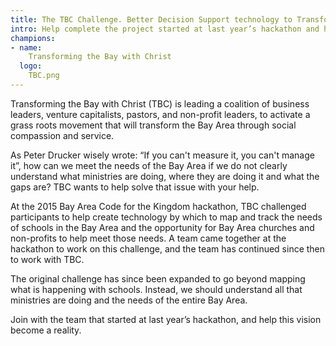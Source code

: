 ```yaml
---
title: The TBC Challenge. Better Decision Support technology to Transform the Bay Area With Christ
intro: Help complete the project started at last year’s hackathon and help TBC measure, track, and show growth of the countless churches and faith organizations impacting the Bay Area.
champions:
- name:
    Transforming the Bay with Christ
  logo:
    TBC.png
---
```


Transforming the Bay with Christ (TBC) is leading a coalition of business leaders, venture capitalists, pastors, and non-profit leaders, to activate a grass roots movement that will transform the Bay Area through social compassion and service. 

As Peter Drucker wisely wrote: “If you can't measure it, you can't manage it”, how can we meet the needs of the Bay Area if we do not clearly understand what ministries are doing, where they are doing it and what the gaps are? TBC wants to help solve that issue with your help.

At the 2015 Bay Area Code for the Kingdom hackathon, TBC challenged participants to help create technology by which to map and track the needs of schools in the Bay Area and the opportunity for Bay Area churches and non-profits to help meet those needs.  A team came together at the hackathon to work on this challenge, and the team has continued since then to work with TBC.

The original challenge has since been expanded to go beyond mapping what is happening with schools. Instead, we should  understand all that ministries are doing and the needs of the entire Bay Area.

Join with the team that started at last year’s hackathon, and help this vision become a reality. 

